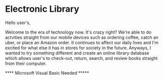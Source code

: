 # Electronic Library 

Hello user's, 

Welcome to the era of technology now. It's crazy right? We're able to do actvities straight from our mobile devices such as ordering coffee, catch an uber, or place an Amazon order. It continues to affect our daily lives and I'm excited for what else it has in stores for society in the future. Anyways, I wanted to try something different and create an online library database which allows user's to check-out, return, search, and review books straight from their computer. 

**** Microsoft Visual Basic Needed ***** 


